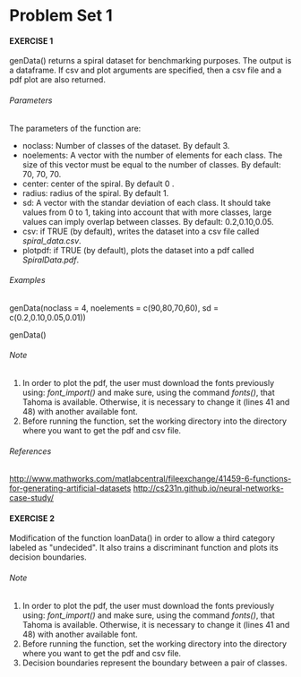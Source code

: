 
# Problem Set 1

#### EXERCISE 1
genData() returns a spiral dataset for benchmarking purposes. The output is a dataframe. If csv and plot arguments are specified, 
then a csv file and a pdf plot are also returned. 


###### Parameters

The parameters of the function are:

* noclass: Number of classes of the dataset. By default 3. 
* noelements: A vector with the number of elements for each class. The size of this vector must be equal to the number of classes. By default: 70, 70, 70.
* center: center of the spiral. By default 0 .
* radius: radius of the spiral. By default 1.
* sd: A vector with the standar deviation of each class. It should take values from 0 to 1, taking into account that with more classes, large values can imply overlap between classes. By default:  0.2,0.10,0.05. 
* csv: if TRUE (by default), writes the dataset into a csv file called *spiral_data.csv*.
* plotpdf: if TRUE (by default), plots the dataset into a pdf called *SpiralData.pdf*.

###### Examples
genData(noclass = 4, noelements = c(90,80,70,60), sd = c(0.2,0.10,0.05,0.01))

genData()

###### Note
1. In order to plot the pdf, the user must download the fonts previously using: *font_import()* and make sure, using the command *fonts()*, that Tahoma is available. Otherwise, it is necessary to change it (lines 41 and 48) with another available font. 
2. Before running the function, set the working directory into the directory where you want to get the pdf and csv file. 

###### References
http://www.mathworks.com/matlabcentral/fileexchange/41459-6-functions-for-generating-artificial-datasets
http://cs231n.github.io/neural-networks-case-study/


#### EXERCISE 2
Modification of the function loanData() in order to allow a third category labeled as "undecided". It also trains a discriminant function and plots its decision boundaries. 

###### Note
1. In order to plot the pdf, the user must download the fonts previously using: *font_import()* and make sure, using the command *fonts()*, that Tahoma is available. Otherwise, it is necessary to change it (lines 41 and 48) with another available font. 
2. Before running the function, set the working directory into the directory where you want to get the pdf and csv file. 
3. Decision boundaries represent the boundary between a pair of classes. 


